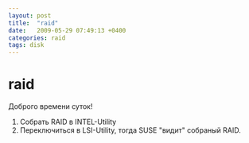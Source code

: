 ```yaml
---
layout: post
title:  "raid"
date:   2009-05-29 07:49:13 +0400
categories: raid
tags: disk
---
```


# raid
Доброго времени суток!

1. Собрать RAID в INTEL-Utility
2. Переключиться в LSI-Utility, тогда SUSE "видит" собраный RAID.                  
                                                          